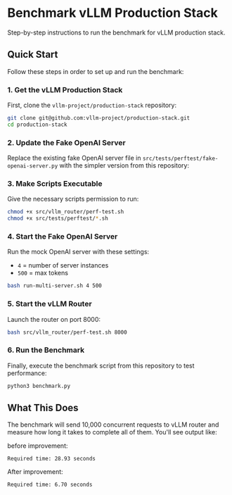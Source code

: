 # Benchmark vLLM Production Stack

Step-by-step instructions to run the benchmark for vLLM production stack.

## Quick Start

Follow these steps in order to set up and run the benchmark:

### 1. Get the vLLM Production Stack

First, clone the `vllm-project/production-stack` repository:

```bash
git clone git@github.com:vllm-project/production-stack.git
cd production-stack
```

### 2. Update the Fake OpenAI Server

Replace the existing fake OpenAI server file in `src/tests/perftest/fake-openai-server.py` with the simpler version from this repository:

### 3. Make Scripts Executable

Give the necessary scripts permission to run:

```bash
chmod +x src/vllm_router/perf-test.sh
chmod +x src/tests/perftest/*.sh
```

### 4. Start the Fake OpenAI Server

Run the mock OpenAI server with these settings:
- `4` = number of server instances
- `500` = max tokens

```bash
bash run-multi-server.sh 4 500
```

### 5. Start the vLLM Router

Launch the router on port 8000:

```bash
bash src/vllm_router/perf-test.sh 8000
```

### 6. Run the Benchmark

Finally, execute the benchmark script from this repository to test performance:

```bash
python3 benchmark.py
```

## What This Does

The benchmark will send 10,000 concurrent requests to vLLM router and measure how long it takes to complete all of them. You'll see output like:

before improvement:
```
Required time: 28.93 seconds
```

After improvement:
```
Required time: 6.70 seconds
```
